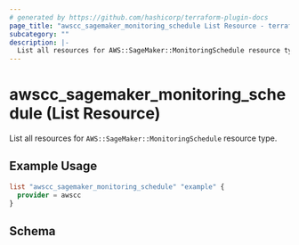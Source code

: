 ```yaml
---
# generated by https://github.com/hashicorp/terraform-plugin-docs
page_title: "awscc_sagemaker_monitoring_schedule List Resource - terraform-provider-awscc"
subcategory: ""
description: |-
  List all resources for AWS::SageMaker::MonitoringSchedule resource type.
---
```


# awscc_sagemaker_monitoring_schedule (List Resource)

List all resources for `AWS::SageMaker::MonitoringSchedule` resource type.

## Example Usage

```terraform
list "awscc_sagemaker_monitoring_schedule" "example" {
  provider = awscc
}
```

<!-- schema generated by tfplugindocs -->
## Schema
